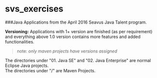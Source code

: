 # svs_exercises

###Java Applications from the April 2016 Seavus Java Talent program.

**Versioning:** Applications with 1+ version are finished (as per requirement) and everything above 1.0 version contains more features and added functionalities.
>note: *only maven projects have versions assigned*

The directories under "01. Java SE" and "02. Java Enterprise" are normal Eclipse Java projects.  
The directories under "/" are Maven Projects.